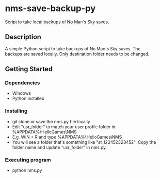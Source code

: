 # nms-save-backup-py

Script to take local backups of No Man's Sky saves.

## Description

A simple Python script to take backups of No Man's Sky saves. The backups are saved locally. Only destination folder needs to be changed.  


## Getting Started

### Dependencies

* Windows
* Python installed
  
### Installing

* git clone or save the nms.py file locally
* Edit "usr_folder" to match your user profile folder in %APPDATA%\HelloGames\NMS
* E.g. WIN + R and type %APPDATA%\HelloGames\NMS
* You will see a folder that's something like "st_123452323452". Copy the folder name and update "usr_folder" in nms.py.

### Executing program

* python nms.py
